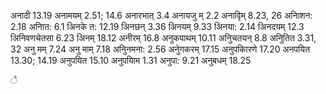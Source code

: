 अनादी 13.19 अनामयम् 2.51; 14.6 अनारभात् 3.4 अनायजु म् 2.2 अनावृिम् 8.23, 26 अनािशन: 2.18 अनाित: 6.1 अिनके त: 12.19 अिनछन् 3.36 अिनयम् 9.33 अिनया: 2.14 अिनदयम् 12.3 अिनिवणचेतसा 6.23 अिनम् 18.12 अनीरम् 16.8 अनुकपाथम् 10.11 अनुिचतयन् 8.8 अनुितित 3.31, 32 अनु मम् 7.24 अनु माम् 7.18 अनुिनमना: 2.56 अनुेगकरम् 17.15 अनुपकािरणे 17.20 अनपयित 13.30; 14.19 अनुपयित 15.10 अनुपयािम 1.31 अनुपा: 9.21 अनुबधम् 18.25

े